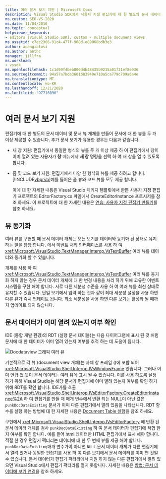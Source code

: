 ```yaml
---
title: 여러 문서 보기 지원 | Microsoft Docs
description: Visual Studio SDK에서 사용자 지정 편집기에 대 한 별도의 문서 데이터 및 문서 뷰 개체를 사용 하 여 문서를 두 개 이상 제공 하는 방법에 대해 알아봅니다.
ms.custom: SEO-VS-2020
ms.date: 11/04/2016
ms.topic: conceptual
helpviewer_keywords:
- editors [Visual Studio SDK], custom - multiple document views
ms.assetid: c7ec2366-91c4-477f-908d-e89068bdb3e3
author: acangialosi
ms.author: anthc
manager: jillfra
ms.workload:
- vssdk
ms.openlocfilehash: 1c1d99f4beb000d4b48435b9215a01f31ef8e936
ms.sourcegitcommit: 94a57a7bda3601b83949e710a5ca779c709a6a4e
ms.translationtype: MT
ms.contentlocale: ko-KR
ms.lasthandoff: 12/21/2020
ms.locfileid: "97716096"
---
```

# <a name="supporting-multiple-document-views"></a>여러 문서 보기 지원
편집기에 대 한 별도의 문서 데이터 및 문서 뷰 개체를 만들어 문서에 대 한 뷰를 두 개 이상 제공할 수 있습니다. 추가 문서 보기가 유용한 경우는 다음과 같습니다.

- 새 창 지원: 편집기에서 동일한 형식의 뷰를 두 개 이상 제공 하 여 편집기에서 창이 이미 열려 있는 사용자가 **창** 메뉴에서 **새 창** 명령을 선택 하 여 새 창을 열 수 있도록 합니다.

- 폼 및 코드 보기 지원: 편집기에서 다양 한 형식의 뷰를 제공 하려고 합니다. [!INCLUDE[vbprvb](../code-quality/includes/vbprvb_md.md)]예를 들어은 폼 뷰와 코드 뷰를 모두 제공 합니다.

  이에 대 한 자세한 내용은 Visual Studio 패키지 템플릿에서 만든 사용자 지정 편집기 프로젝트의 EditorFactory.cs 파일에서 CreateEditorInstance 프로시저를 참조 하세요. 이 프로젝트에 대 한 자세한 내용은 [연습: 사용자 지정 편집기 만들기](../extensibility/walkthrough-creating-a-custom-editor.md)를 참조 하세요.

## <a name="synchronizing-views"></a>뷰 동기화
 여러 뷰를 구현할 때 문서 데이터 개체는 모든 보기를 데이터와 동기화 된 상태로 유지 하는 일을 담당 합니다. 에서 이벤트 처리 인터페이스를 사용 하 여 <xref:Microsoft.VisualStudio.TextManager.Interop.VsTextBuffer> 여러 뷰를 데이터와 동기화 할 수 있습니다.

 개체를 사용 하 여 <xref:Microsoft.VisualStudio.TextManager.Interop.VsTextBuffer> 여러 뷰를 동기화 하지 않는 경우 문서 데이터 개체에 대 한 변경 내용을 처리 하기 위해 고유한 이벤트 시스템을 구현 해야 합니다. 서로 다른 세분성 수준을 사용 하 여 여러 뷰를 최신 상태로 유지할 수 있습니다. 단일 보기에서 입력 하는 것과 같이 최대 세분성 설정을 사용 하면 다른 뷰가 즉시 업데이트 됩니다. 최소 세분성을 사용 하면 다른 보기는 활성화 될 때까지 업데이트 되지 않습니다.

## <a name="determining-whether-document-data-is-already-open"></a>문서 데이터가 이미 열려 있는지 여부 확인
 IDE (통합 개발 환경)의 RDT (실행 문서 테이블)는 다음 다이어그램에 표시 된 것 처럼 문서에 대 한 데이터가 이미 열려 있는지 여부를 추적 하는 데 도움이 됩니다.

 ![Docdataview 그래픽](../extensibility/media/docdataview.gif "Docdataview") 여러 뷰

 기본적으로 각 뷰 (document view 개체)는 자체 창 프레임 ()에 포함 되어 <xref:Microsoft.VisualStudio.Shell.Interop.IVsWindowFrame> 있습니다. 그러나 이미 언급 했 듯이 문서 데이터는 여러 뷰에 표시 될 수 있습니다. 이를 사용 하도록 설정 하기 위해 Visual Studio는 해당 문서가 편집기에 이미 열려 있는지 여부를 확인 하기 위해 RDT를 확인 합니다. IDE가를 호출 <xref:Microsoft.VisualStudio.Shell.Interop.IVsEditorFactory.CreateEditorInstance%2A> 하 여 편집기를 만들 때 매개 변수에서 반환 되는 NULL이 아닌 값은 `punkDocDataExisting` 문서가 이미 다른 편집기에서 열려 있음을 나타냅니다. RDT 함수를 실행 하는 방법에 대 한 자세한 내용은 [Document Table 실행](../extensibility/internals/running-document-table.md)을 참조 하세요.

 구현에서 <xref:Microsoft.VisualStudio.Shell.Interop.IVsEditorFactory> 에 반환 된 문서 데이터 개체를 검사 `punkDocDataExisting` 하 여 문서 데이터가 편집기에 적합 한지 여부를 확인 합니다. 예를 들어 html 데이터만 HTML 편집기에서 표시 해야 합니다. 적절 한 경우 편집기 팩터리는 데이터에 대 한 두 번째 뷰를 제공 해야 합니다. `punkDocDataExisting`매개 변수가이 아니면 `NULL` 문서 데이터 개체가 다른 편집기에서 열려 있거나 동일한 편집기를 사용 하 여 다른 보기에서 문서 데이터를 이미 연 것일 수 있습니다. 문서 데이터가 편집기 팩터리에서 지원 하지 않는 다른 편집기에서 열려 있으면 Visual Studio에서 편집기 팩터리를 열지 못합니다. 자세한 내용은 [방법: 문서 데이터에 보기 연결](../extensibility/how-to-attach-views-to-document-data.md)을 참조 하세요.
